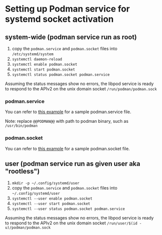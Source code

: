 # Setting up Podman service for systemd socket activation

## system-wide (podman service run as root)

 1. copy the `podman.service` and `podman.socket` files into `/etc/systemd/system`
 1. `systemctl daemon-reload`
 1. `systemctl enable podman.socket`
 1. `systemctl start podman.socket`
 1. `systemctl status podman.socket podman.service`

Assuming the status messages show no errors, the libpod service is ready to respond to the APIv2 on the unix domain socket `/run/podman/podman.sock`

### podman.service
You can refer to [this example](https://github.com/containers/podman/blob/main/contrib/systemd/system/podman.service.in) for a sample podman.service file.

Note: replace `@@PODMAN@@` with path to podman binary, such as `/usr/bin/podman`

### podman.socket
You can refer to [this example](https://github.com/containers/podman/blob/main/contrib/systemd/system/podman.socket) for a sample podman.socket file.

## user (podman service run as given user aka "rootless")

 1. `mkdir -p ~/.config/systemd/user`
 1. copy the `podman.service` and `podman.socket` files into `~/.config/systemd/user`
 1. `systemctl --user enable podman.socket`
 1. `systemctl --user start podman.socket`
 1. `systemctl --user status podman.socket podman.service`

Assuming the status messages show no errors, the libpod service is ready to respond to the APIv2 on the unix domain socket `/run/user/$(id -u)/podman/podman.sock`
